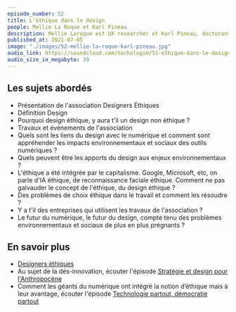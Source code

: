 ```yaml
---
episode_number: 52
title: L'éthique dans le design
people: Mellie La Roque et Karl Pineau
description: Mellie Laroque est UX researcher et Karl Pineau, doctorant en sciences de l'information et de la communication coprésident l'association Designers Éthiques.
published_at: 2021-07-05
image: "./images/52-mellie-la-roque-karl-pineau.jpg"
audio_link: https://soundcloud.com/techologie/52-ethique-dans-le-design-avec-mellie-la-roque-et-karl-pineau
audio_size_in_megabyte: 39
---
```


## Les sujets abordés

* Présentation de l'association Designers Éthiques
* Définition Design
* Pourquoi design éthique, y aura t'il un design non éthique ?
* Travaux et évènements de l'association
* Quels sont les liens du design avec le numérique et comment sont appréhender les impacts environnementaux et sociaux des outils numériques ?
* Quels peuvent être les apports du design aux enjeux environnementaux ?
* L'éthique a été intégrée par le capitalisme. Google, Microsoft, etc, on parle d'IA éthique, de reconnaissance faciale éthique. Comment ne pas galvauder le concept de l'éthique, du design éthique ?
* Des problèmes de choix éthique dans le travail et comment les résoudre ?
* Y a t'il des entreprises qui utilisent les travaux de l'association ?
* Le futur du numérique, le futur du design, compte tenu des problèmes environnementaux et sociaux de plus en plus prégnants ?

## En savoir plus

* [Designers éthiques](https://designersethiques.org/)
* Au sujet de la dés-innovation, écouter l'épisode [Stratégie et design pour l'Anthropocène](https://techologie.net/episodes/47-strategie-et-design-pour-lanthropocene)
* Comment les géants du numérique ont intégré la notion d’éthique mais à leur avantage, écouter l'épisode [Technologie partout, démocratie partout](https://techologie.net/episodes/37-technologie-partout-democratie-nulle-part)
